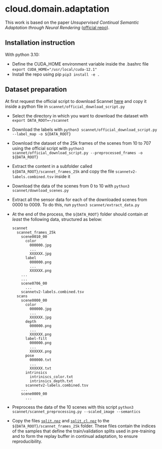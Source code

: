 # cloud.domain.adaptation

This work is based on the paper *Unsupervised Continual Semantic Adaptation through Neural Rendering* ([official repo](https://github.com/ethz-asl/ucsa_neural_rendering)).
## Installation instruction
With python 3.10:
* Define the CUDA_HOME environment variable inside the .bashrc file `export CUDA_HOME="/usr/local/cuda-12.1"`
* Install the repo using pip `pip3 install -e .`

## Dataset preparation
At first request the official script to download Scannet [here](https://github.com/ScanNet/ScanNet/tree/master) and copy it inside a python file in `scannet/official_download_script.py`

* Select the directory in which you want to download the dataset with `export DATA_ROOT=~/scannet`
* Download the labels with `python3 scannet/official_download_script.py --label_map -o ${DATA_ROOT}`
* Download the dataset of the 25k frames of the scenes from 10 to 707 using the official script with `python3 scannet/official_download_script.py --preprocessed_frames -o ${DATA_ROOT}` 
* Extract the content in a subfolder called `${DATA_ROOT}/scannet_frames_25k` and copy the file `scannetv2-labels.combined.tsv` inside it
* Download the data of the scenes from 0 to 10 with `python3 scannet/download_scenes.py`
* Extract all the sensor data for each of the downloaded scenes from 0000 to 0009. To do this, run `python3 scannet/extract_data.py`
* At the end of the process, the `${DATA_ROOT}` folder should contain _at least_ the following data, structured as below:

    ```shell
    scannet
      scannet_frames_25k
        scene0010_00
          color
            000000.jpg
            ...
            XXXXXX.jpg
          label
            000000.png
            ...
            XXXXXX.png
        ...
        ...
        scene0706_00
          ...
        scannetv2-labels.combined.tsv
      scans
        scene0000_00
          color
            000000.jpg
            ...
            XXXXXX.jpg
          depth
            000000.png
            ...
            XXXXXX.png
          label-filt
            000000.png
            ...
            XXXXXX.png
          pose
            000000.txt
            ...
            XXXXXX.txt
          intrinsics
            intriniscs_color.txt
            intrinsics_depth.txt
          scannetv2-labels.combined.tsv
        ...
        scene0009_00
          ...
    ```
* Preprocess the data of the 10 scenes with this script `python3 scannet/scannet_preprocessing.py --scaled_image --semantics`
* Copy the files [`split.npz`](./scannet/split.npz) and [`split_cl.npz`](./scannet/split_cl.npz) to the `${DATA_ROOT}/scannet_frames_25k` folder. These files contain the indices of the samples that define the train/validation splits used in pre-training and to form the replay buffer in continual adaptation, to ensure reproducibility.

